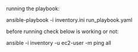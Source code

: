 running the playbook:

ansible-playbook -i inventory.ini run_playbook.yaml

before running check below is working or not:

ansible -i inventory -u ec2-user -m ping all

